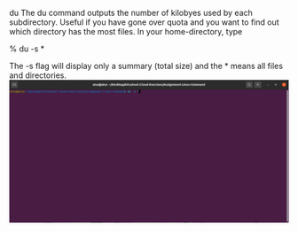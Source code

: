 du
The du command outputs the number of kilobyes used by each subdirectory. Useful if you have gone over quota and you want to find out which directory has the most files. In your home-directory, type

% du -s *

The -s flag will display only a summary (total size) and the * means all files and directories.
![du](images/du.png)
